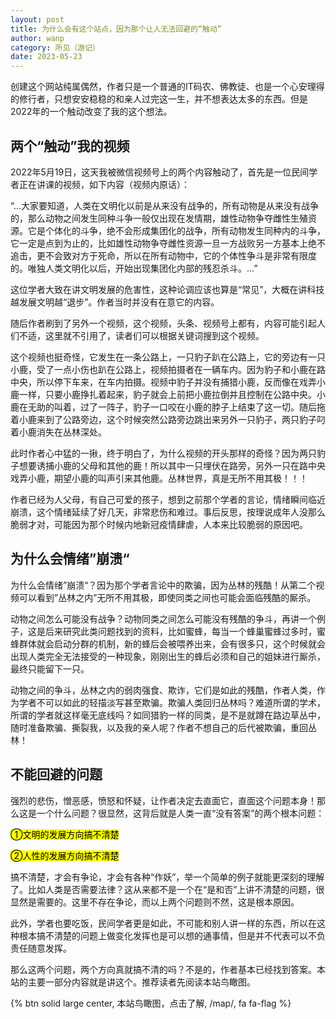 ```yaml
---
layout: post
title: 为什么会有这个站点，因为那个让人无法回避的“触动”
author: wanp
category: 所见（游记）
date: 2023-05-23
---
```


创建这个网站纯属偶然，作者只是一个普通的IT码农、佛教徒、也是一个心安理得的修行者，只想安安稳稳的和亲人过完这一生，并不想表达太多的东西。但是2022年的一个触动改变了我的这个想法。

## 两个“触动”我的视频

2022年5月19日，这天我被微信视频号上的两个内容触动了，首先是一位民间学者正在讲课的视频，如下内容（视频内原话）：

“...大家要知道，人类在文明化以前是从来没有战争的，所有动物是从来没有战争的，那么动物之间发生同种斗争一般仅出现在发情期，雄性动物争夺雌性生殖资源。它是个体化的斗争，绝不会形成集团化的战争，所有动物发生同种内的斗争，它一定是点到为止的，比如雄性动物争夺雌性资源一旦一方战败另一方基本上绝不追击，更不会致对方于死命，所以在所有动物中，它的个体性争斗是非常有限度的。唯独人类文明化以后，开始出现集团化内部的残忍杀斗。...”

这位学者大致在讲文明发展的危害性，这种论调应该也算是“常见”，大概在讲科技越发展文明越“退步”。作者当时并没有在意它的内容。

随后作者刷到了另外一个视频，这个视频，头条、视频号上都有，内容可能引起人们不适，这里就不引用了，读者们可以根据关键词搜到这个视频。

这个视频也挺奇怪，它发生在一条公路上，一只豹子趴在公路上，它的旁边有一只小鹿，受了一点小伤也趴在公路上，视频拍摄者在一辆车内。因为豹子和小鹿在路中央，所以停下车来，在车内拍摄。视频中豹子并没有捕猎小鹿，反而像在戏弄小鹿一样，只要小鹿挣扎着起来，豹子就会上前把小鹿拉倒并且控制在公路中央。小鹿在无助的叫着，过了一阵子，豹子一口咬在小鹿的脖子上结束了这一切。随后拖着小鹿来到了公路旁边，这个时候突然公路旁边跳出来另外一只豹子，两只豹子叼着小鹿消失在丛林深处。

此时作者心中猛的一揪，终于明白了，为什么视频的开头那样的奇怪？因为两只豹子想要诱捕小鹿的父母和其他的鹿！所以其中一只埋伏在路旁，另外一只在路中央戏弄小鹿，期望小鹿的叫声引来其他鹿。丛林世界，真是无所不用其极！！！

作者已经为人父母，有自己可爱的孩子，想到之前那个学者的言论，情绪瞬间临近崩溃，这个情绪延续了好几天，非常悲伤和难过。事后反思，按理说成年人没那么脆弱才对，可能因为那个时候内地新冠疫情肆虐，人本来比较脆弱的原因吧。

## 为什么会情绪”崩溃“

为什么会情绪”崩溃“？因为那个学者言论中的欺骗，因为丛林的残酷！从第二个视频可以看到”丛林之内”无所不用其极，即使同类之间也可能会面临残酷的厮杀。

动物之间怎么可能没有战争？动物同类之间怎么可能没有残酷的争斗，再讲一个例子，这是后来研究此类问题找到的资料，比如蜜蜂，每当一个蜂巢蜜蜂过多时，蜜蜂群体就会启动分群的机制，新的蜂后会被喂养出来，会有很多只，这个时候就会出现人类完全无法接受的一种现象，刚刚出生的蜂后必须和自己的姐妹进行厮杀，最终只能留下一只。

动物之间的争斗，丛林之内的弱肉强食、欺诈，它们是如此的残酷，作者人类，作为学者不可以如此的轻描淡写甚至欺骗。欺骗人类回归丛林吗？难道所谓的学术，所谓的学者就这样毫无底线吗？如同猎豹一样的同类，是不是就蹲在路边草丛中，随时准备欺骗、撕裂我，以及我的亲人呢？作者不想自己的后代被欺骗，重回丛林！

## 不能回避的问题

强烈的悲伤，憎恶感，愤怒和怀疑，让作者决定去直面它，直面这个问题本身！那么这是一个什么问题？很显然，这背后就是人类一直“没有答案”的两个根本问题：

<mark>①文明的发展方向搞不清楚</mark>

<mark>②人性的发展方向搞不清楚</mark>

搞不清楚，才会有争论，才会有各种“作妖”，举一个简单的例子就能更深刻的理解了。比如人类是否需要法律？这从来都不是一个在“是和否”上讲不清楚的问题，很显然是需要的。这里不存在争论，而以上两个问题则不然，这是根本原因。

此外，学者也要吃饭，民间学者更是如此，不可能和别人讲一样的东西，所以在这种根本搞不清楚的问题上做变化发挥也是可以想的通事情，但是并不代表可以不负责任随意发挥。

那么这两个问题，两个方向真就搞不清的吗？不是的，作者基本已经找到答案。本站的主要一部分内容就是讲这个。推荐读者先阅读本站鸟瞰图。

{% btn solid large center, 本站鸟瞰图，点击了解, /map/, fa fa-flag %}
